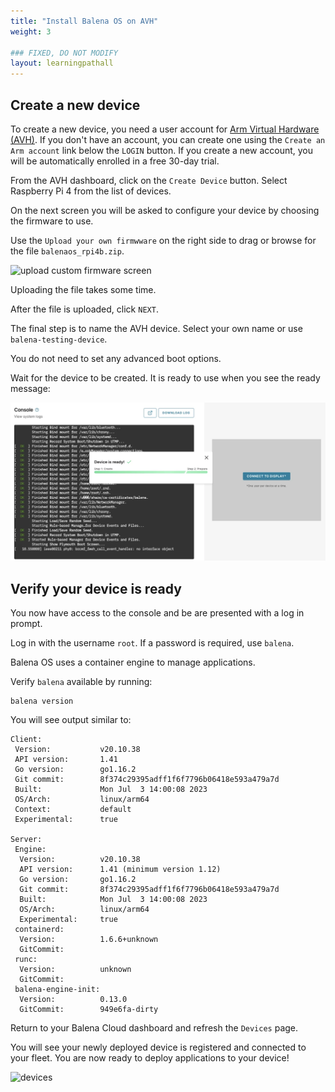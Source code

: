 ```yaml
---
title: "Install Balena OS on AVH"
weight: 3

### FIXED, DO NOT MODIFY
layout: learningpathall
---
```


## Create a new device

To create a new device, you need a user account for [Arm Virtual Hardware (AVH)](https://app.avh.arm.com/). If you don't have an account, you can create one using the `Create an Arm account` link below the `LOGIN` button. If you create a new account, you will be automatically enrolled in a free 30-day trial. 

From the AVH dashboard, click on the `Create Device` button. Select Raspberry Pi 4 from the list of devices. 

On the next screen you will be asked to configure your device by choosing the firmware to use. 

Use the `Upload your own firmwware` on the right side to drag or browse for the file  `balenaos_rpi4b.zip`. 

![upload custom firmware screen](upload_firmware.png)

Uploading the file takes some time. 

After the file is uploaded, click `NEXT`.

The final step is to name the AVH device. Select your own name or use `balena-testing-device`.

You do not need to set any advanced boot options.

Wait for the device to be created. It is ready to use when you see the ready message:

![device ready](device_ready.webp)

## Verify your device is ready

You now have access to the console and be are presented with a log in prompt. 

Log in with the username `root`. If a password is required, use `balena`.

Balena OS uses a container engine to manage applications.

Verify `balena` available by running:

```console
balena version
```

You will see output similar to:

```output
Client:
 Version:           v20.10.38
 API version:       1.41
 Go version:        go1.16.2
 Git commit:        8f374c29395adff1f6f7796b06418e593a479a7d
 Built:             Mon Jul  3 14:00:08 2023
 OS/Arch:           linux/arm64
 Context:           default
 Experimental:      true

Server:
 Engine:
  Version:          v20.10.38
  API version:      1.41 (minimum version 1.12)
  Go version:       go1.16.2
  Git commit:       8f374c29395adff1f6f7796b06418e593a479a7d
  Built:            Mon Jul  3 14:00:08 2023
  OS/Arch:          linux/arm64
  Experimental:     true
 containerd:
  Version:          1.6.6+unknown
  GitCommit:
 runc:
  Version:          unknown
  GitCommit:
 balena-engine-init:
  Version:          0.13.0
  GitCommit:        949e6fa-dirty
```

Return to your Balena Cloud dashboard and refresh the `Devices` page. 

You will see your newly deployed device is registered and connected to your fleet. You are now ready to deploy applications to your device!

![devices](balena_devices.png)
